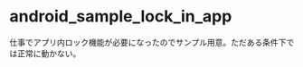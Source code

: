 android_sample_lock_in_app
==========================

仕事でアプリ内ロック機能が必要になったのでサンプル用意。ただある条件下では正常に動かない。
